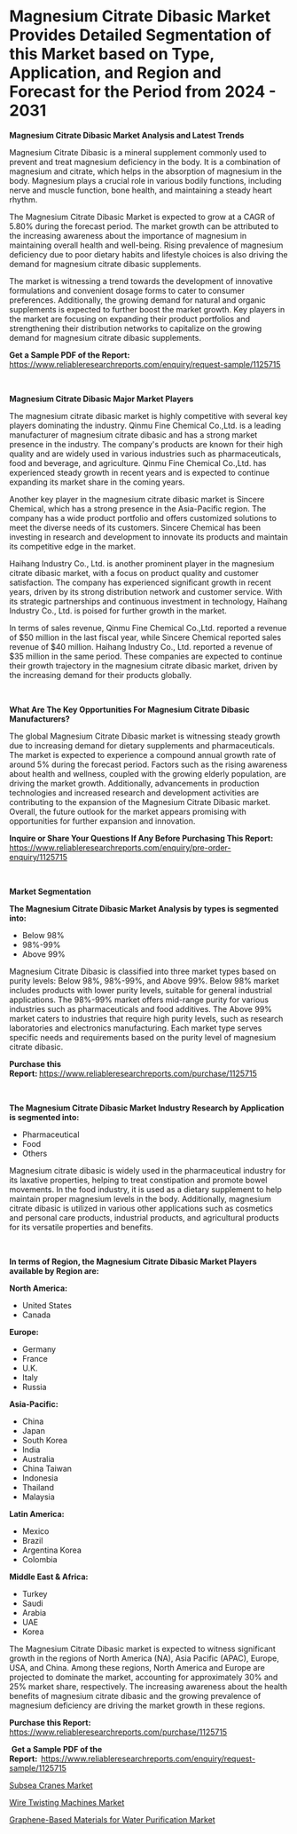 <p><h1>Magnesium Citrate Dibasic Market Provides Detailed Segmentation of this Market based on Type, Application, and Region and Forecast for the Period from 2024 - 2031</h1></p><p><strong>Magnesium Citrate Dibasic Market Analysis and Latest Trends</strong></p>
<p><p>Magnesium Citrate Dibasic is a mineral supplement commonly used to prevent and treat magnesium deficiency in the body. It is a combination of magnesium and citrate, which helps in the absorption of magnesium in the body. Magnesium plays a crucial role in various bodily functions, including nerve and muscle function, bone health, and maintaining a steady heart rhythm.</p><p>The Magnesium Citrate Dibasic Market is expected to grow at a CAGR of 5.80% during the forecast period. The market growth can be attributed to the increasing awareness about the importance of magnesium in maintaining overall health and well-being. Rising prevalence of magnesium deficiency due to poor dietary habits and lifestyle choices is also driving the demand for magnesium citrate dibasic supplements.</p><p>The market is witnessing a trend towards the development of innovative formulations and convenient dosage forms to cater to consumer preferences. Additionally, the growing demand for natural and organic supplements is expected to further boost the market growth. Key players in the market are focusing on expanding their product portfolios and strengthening their distribution networks to capitalize on the growing demand for magnesium citrate dibasic supplements.</p></p>
<p><strong>Get a Sample PDF of the Report:&nbsp;</strong> <a href="https://www.reliableresearchreports.com/enquiry/request-sample/1125715">https://www.reliableresearchreports.com/enquiry/request-sample/1125715</a></p>
<p>&nbsp;</p>
<p><strong>Magnesium Citrate Dibasic Major Market Players</strong></p>
<p><p>The magnesium citrate dibasic market is highly competitive with several key players dominating the industry. Qinmu Fine Chemical Co.,Ltd. is a leading manufacturer of magnesium citrate dibasic and has a strong market presence in the industry. The company's products are known for their high quality and are widely used in various industries such as pharmaceuticals, food and beverage, and agriculture. Qinmu Fine Chemical Co.,Ltd. has experienced steady growth in recent years and is expected to continue expanding its market share in the coming years.</p><p>Another key player in the magnesium citrate dibasic market is Sincere Chemical, which has a strong presence in the Asia-Pacific region. The company has a wide product portfolio and offers customized solutions to meet the diverse needs of its customers. Sincere Chemical has been investing in research and development to innovate its products and maintain its competitive edge in the market.</p><p>Haihang Industry Co., Ltd. is another prominent player in the magnesium citrate dibasic market, with a focus on product quality and customer satisfaction. The company has experienced significant growth in recent years, driven by its strong distribution network and customer service. With its strategic partnerships and continuous investment in technology, Haihang Industry Co., Ltd. is poised for further growth in the market.</p><p>In terms of sales revenue, Qinmu Fine Chemical Co.,Ltd. reported a revenue of $50 million in the last fiscal year, while Sincere Chemical reported sales revenue of $40 million. Haihang Industry Co., Ltd. reported a revenue of $35 million in the same period. These companies are expected to continue their growth trajectory in the magnesium citrate dibasic market, driven by the increasing demand for their products globally.</p></p>
<p>&nbsp;</p>
<p><strong>What Are The Key Opportunities For Magnesium Citrate Dibasic Manufacturers?</strong></p>
<p><p>The global Magnesium Citrate Dibasic market is witnessing steady growth due to increasing demand for dietary supplements and pharmaceuticals. The market is expected to experience a compound annual growth rate of around 5% during the forecast period. Factors such as the rising awareness about health and wellness, coupled with the growing elderly population, are driving the market growth. Additionally, advancements in production technologies and increased research and development activities are contributing to the expansion of the Magnesium Citrate Dibasic market. Overall, the future outlook for the market appears promising with opportunities for further expansion and innovation.</p></p>
<p><strong>Inquire or Share Your Questions If Any Before Purchasing This Report:</strong> <a href="https://www.reliableresearchreports.com/enquiry/pre-order-enquiry/1125715">https://www.reliableresearchreports.com/enquiry/pre-order-enquiry/1125715</a></p>
<p>&nbsp;</p>
<p><strong>Market Segmentation</strong></p>
<p><strong>The Magnesium Citrate Dibasic Market Analysis by types is segmented into:</strong></p>
<p><ul><li>Below 98%</li><li>98%-99%</li><li>Above 99%</li></ul></p>
<p><p>Magnesium Citrate Dibasic is classified into three market types based on purity levels: Below 98%, 98%-99%, and Above 99%. Below 98% market includes products with lower purity levels, suitable for general industrial applications. The 98%-99% market offers mid-range purity for various industries such as pharmaceuticals and food additives. The Above 99% market caters to industries that require high purity levels, such as research laboratories and electronics manufacturing. Each market type serves specific needs and requirements based on the purity level of magnesium citrate dibasic.</p></p>
<p><strong>Purchase this Report:&nbsp;</strong><a href="https://www.reliableresearchreports.com/purchase/1125715">https://www.reliableresearchreports.com/purchase/1125715</a></p>
<p>&nbsp;</p>
<p><strong>The Magnesium Citrate Dibasic Market Industry Research by Application is segmented into:</strong></p>
<p><ul><li>Pharmaceutical</li><li>Food</li><li>Others</li></ul></p>
<p><p>Magnesium citrate dibasic is widely used in the pharmaceutical industry for its laxative properties, helping to treat constipation and promote bowel movements. In the food industry, it is used as a dietary supplement to help maintain proper magnesium levels in the body. Additionally, magnesium citrate dibasic is utilized in various other applications such as cosmetics and personal care products, industrial products, and agricultural products for its versatile properties and benefits.</p></p>
<p>&nbsp;</p>
<p><strong>In terms of Region, the Magnesium Citrate Dibasic Market Players available by Region are:</strong></p>
<p>
    <p> <strong> North America: </strong>
        <ul>
            <li>United States</li>
            <li>Canada</li>
        </ul>
        </p> 
    <p> <strong> Europe: </strong>
        <ul>
            <li>Germany</li>
            <li>France</li>
            <li>U.K.</li>
            <li>Italy</li>
            <li>Russia</li>
        </ul>
        </p> 
    <p> <strong> Asia-Pacific: </strong>
        <ul>
            <li>China</li>
            <li>Japan</li>
            <li>South Korea</li>
            <li>India</li>
            <li>Australia</li>
            <li>China Taiwan</li>
            <li>Indonesia</li>
            <li>Thailand</li>
            <li>Malaysia</li>
        </ul>
        </p> 
    <p> <strong> Latin America: </strong>
        <ul>
            <li>Mexico</li>
            <li>Brazil</li>
            <li>Argentina Korea</li>
            <li>Colombia</li>
        </ul>
        </p> 
    <p> <strong> Middle East & Africa: </strong>
        <ul>
            <li>Turkey</li>
            <li>Saudi</li>
            <li>Arabia</li>
            <li>UAE</li>
            <li>Korea</li>
        </ul>
    </p>
    </p>
<p><p>The Magnesium Citrate Dibasic market is expected to witness significant growth in the regions of North America (NA), Asia Pacific (APAC), Europe, USA, and China. Among these regions, North America and Europe are projected to dominate the market, accounting for approximately 30% and 25% market share, respectively. The increasing awareness about the health benefits of magnesium citrate dibasic and the growing prevalence of magnesium deficiency are driving the market growth in these regions.</p></p>
<p><strong>Purchase this Report: </strong><a href="https://www.reliableresearchreports.com/purchase/1125715">https://www.reliableresearchreports.com/purchase/1125715</a></p>
<p>&nbsp;<strong>Get a Sample PDF of the Report:&nbsp;&nbsp;</strong><a href="https://www.reliableresearchreports.com/enquiry/request-sample/1125715">https://www.reliableresearchreports.com/enquiry/request-sample/1125715</a></p>
<p><strong></strong></p>
<p><p><a href="https://view.publitas.com/reportprime-1/subsea-cranes-market-centers-on-aspects-such-as-market-growth-market-share-market-opportunity-and-projected-forecasts-spanning-from-2023-to-2030/">Subsea Cranes Market</a></p><p><a href="https://view.publitas.com/reportprime-1/wire-twisting-machines-market-size-and-growth-market-segmentation-regional-and-country-breakdowns-and-market-trends-for-period-from-2023-2030/">Wire Twisting Machines Market</a></p><p><a href="https://view.publitas.com/reportprime-1/graphene-based-materials-for-water-purification-market-size-2023-2030-global-industrial-analysis-key-geographical-regions-market-share-top-key-players-product-types-and-forecast-research-report/">Graphene-Based Materials for Water Purification Market</a></p></p>